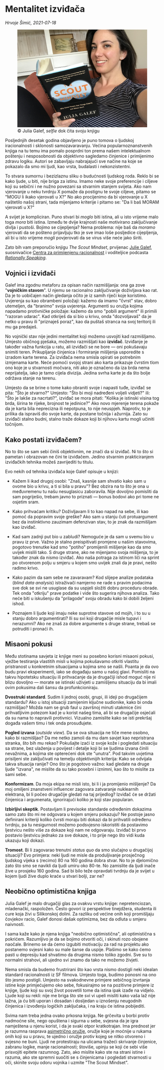 # Mentalitet izviđača

*Hrvoje Šimić, 2021-07-18*
<figure>
  <img src="/story/book-scout-mindset/book-scout-mindset.jfif"/>
  <figcaption>
    © Julia Galef, <i>selfie</i> dok čita svoju knjigu
  </figcaption>
</figure>

<span class="dropcap">P</span>osljednjih desetak godina objavljeno je puno tomova o ljudskoj iracionalnosti i sklonosti samozavaravanju. Većina popularnoznanstvenih knjiga na tu temu ima pomalo posprdni ton prema našem intelektualnom poštenju i nesposobnosti da objektivno sagledamo činjenice i primijenimo zdravu logiku. Autori se zabavljaju nabrajajući sve načine na koje se pokazalo da smo mi ljudi, kao vrsta, budalasti i nekonzistentni.

To stvara sumornu i bezizlaznu sliku o budućnosti ljudskog roda. Reklo bi se kako ljude, u biti, nije briga za istinu. Imamo neke svoje preferencije i ciljeve koji su sebični i ne nužno povezani sa stvarnim stanjem svijeta. Ako nam vjerovanje u neku tvrdnju X pomaže da postignu te svoje ciljeve, pitamo se "MOGU li ikako vjerovati u X?" No ako procijenimo da bi vjerovanje u X naštetilo našoj strani, tada mijenjamo kriterije i pitamo se: "Da li baš MORAM vjerovati u X?"

A svijet je kompliciran. Puno stvari bi _moglo_ biti istina, ali u isto vrijeme malo toga _mora_ biti istina. Između te dvije krajnosti naše motivirano zaključivanje divlja i pustoši. Bojimo se cijepljenja? Nema problema: nije baš da _moramo_ vjerovati da se pošteno prijavljuju tko je sve imao loše posljedice cijepljenja, ali bi u isto vrijeme _mogli_ povjerovati da se virus više neće jako širiti.

Zato bih vam preporučio knjigu _The Scout Mindset_, prvijenac [Julie Galef](https://juliagalef.com/), suosnivačice [Centra za primijenjenu racionalnost](https://www.rationality.org/) i voditeljice podcasta [_Rationally Speaking_](http://rationallyspeakingpodcast.org/).

## Vojnici i izviđači

Galef ima zgodnu metaforu za opisan način razmišljanja: ona ga zove "__vojničkim stavom__". U njemu se racionalno zaključivanje doživljava kao rat. Da je to uobičajen način gledanja očito je iz samih riječi koje koristimo. Uvjerenja su kao obrambeni položaji: kažemo da imamo "čvrst" stav, dobro utemeljen, da "branimo" svoja uvjerenja. Argumenti su oružja kojima napadamo protivničke položaje: kažemo da smo "pobili argument" ili primili "razoran udarac". Kad otkriješ da si bio u krivu, onda "dozvoljavaš" da je netko u pravu ili "priznaješ poraz", kao da puštaš stranca na svoj teritorij ili mu ga predaješ.

No vojnički stav nije jedini mentalitet koji možemo usvojiti kad razmišljamo. Umjesto običnog pješaka, možemo razmišljati kao __izviđač__. Izviđanje je također važna funkcija u ratu, ali izviđači se ne bore — oni pokušavaju snimiti teren. Prikupljanje činjenica i formiranje mišljenja usporedite s izradom karte terena. Za izviđača nema smisla opirati se potrebnim izmjenama karte. Neće pomoći svojoj strani ako karta prikazuje čvrstim tlom ono koje je u stvarnosti močvara, niti ako je označeno da iza brda nema neprijatelja, iako je tamo cijela divizija. Jedina svrha karte je da što bolje održava stanje na terenu.

Umjesto da se brine o tome kako obraniti svoje i napasti tuđe, izviđač se pita: "Što je stvarno?" Umjesto: "Što bi moji nadređeni voljeli vidjeti?" ili: "Što je lakše za nacrtati?", izviđač se mora pitati: "Kolika je istinski visina tog brda, širina te rijeke, brojnost te jedinice?" Ako novo mjerenje terena pokaže da je karta bila neprecizna ili nepotpuna, to nije neuspjeh. Naprotiv, to je prilika da ispraviš dio svoje karte, da postane točnija i ažurnija. Zato su izviđači stalno budni, stalno traže dokaze koji bi njihovu kartu mogli učiniti točnijom.

## Kako postati izviđačem?

No to što se sam sebi činiš objektivnim, ne znači da si izviđač. Ni to što si pametan i obrazovan ne čini te izviđačem. Jedino stvarnim prakticiranjem izviđačkih tehnika možeš zavrijediti tu titulu.

Evo nekih od tehnika izviđača koje Galef opisuje u knjizi:

- Kažem li ikad drugoj osobi: "Znaš, kasnije sam shvatio kako sam u ovome bio u krivu, a ti si bila u pravu"? Bez obzira na to što je ona u međuvremenu tu našu nesuglasicu zaboravila. Nije dovoljno pomisliti da sam pogriješio, trebam javno to priznati — bonus bodovi ako pri tome ne osjetim sram.

- Kako prihvaćam kritiku? Doživljavam li to kao napad na sebe, ili kao pomoć da popravim svoje greške? Ako sam u stanju čuti protuargument bez da instinktivno zauzimam defenzivan stav, to je znak da razmišljam kao izviđač.

- Kad sam zadnji put bio u zabludi? Nemoguće je da sam u svemu bio u pravu iz prve. Važno je stalno preispitivati promjene u našim stavovima, pogotovo trenutke kad smo "potiho" promijenili mišljenje kao da smo uvijek mislili tako. S druge strane, ako ne mijenjamo svoja mišljenja, to je također znak da nismo izviđač. Ako naša potraga za istinom liči na sprint po otvorenom polju u smjeru u kojem smo uvijek znali da je pravi, nešto radimo krivo.
 
- Kako pazim da sam sebe ne zavaravam? Kod slijepe analize podataka (_blind data analysis_) istraživači namjerno ne rade s pravim podacima sve dok se svi ne usuglase da su uspjeli složiti dobru proceduru obrade. Tek onda "otkriju" prave podatke i vide što sugerira njihova analiza. Tako neće biti u iskušenju da "prilagode" svoju obradu kako bi dobili željeni ishod.

- Poznajem li ljude koji imaju neke suprotne stavove od mojih, i to su u stanju dobro argumentirati? Ili su svi koji drugačije misle tupavi i nerazumni? Ako ne znaš za dobre argumente s druge strane, trebaš se potruditi i pronaći ih.

## Misaoni pokusi

Među stotinama savjeta iz knjige meni su posebno korisni misaoni pokusi, vježbe testiranja vlastitih misli u kojima pokušavamo otkriti vlastitu pristranost u konkretnim situacijama u kojima smo se našli. Poanta je da ovo budu pravi eksperimenti, iako se događaju samo u našoj glavi. Pomisliti na takvu hipotetsku situaciju ili prihvaćanje da je drugačiji ishod moguć nije ni blizu dovoljno — morate se istinski uživjeti u zamišljenu situaciju da bi imali ovim pokusima dali šansu da profunkcioniraju.

__Dvostruki standard__. Sudim li jednoj osobi, grupi, ili ideji po drugačijem standardu? Ako u istoj situaciji zamijenim ključne sudionike, kako bi onda razmišljao? Možda nam se grub faul u završnoj minuti utakmice čini prihvatljivim potezom kad je u korist našeg tima, ali bi se drugačije osjećali da su nama to napravili protivnici. Vizualno zamislite kako se isti prekršaj događa vašem timu i tek onda prosuđujete.

__Pogled izvana__ (_outside view_). Da se ova situacija ne tiče mene osobno, kako bi razmišljao? Da me netko zamoli da mu dam savjet kao nepristrana stranka, što bih mu rekao? Pokušajte izaći iz svoje kože i pogledati situaciju sa strane, bez ulaženja u povijest i detalje koji bi se ljudima izvana činili nevažnima, a kojima ste opterećeni dok ste "unutra". Pod takvim uvjetima prisiljeni ste zaključivati na temelju objektivnijih kriterija: Kako se odvijala takva situacija ranije? Ono što je pogotovo važno: kad gledate na druge ljude "izvana", ne mislite da su tako posebni i iznimni, kao što to mislite za sami sebe.

__Konformizam__. Da moja ekipa ne misli isto, bi li i ja promijenio mišljenje? Da moj omiljeni znanstveni influencer zagovara zatvaranje nuklearnih elektrana, bi li počeo drugačije gledati na taj prijedlog? Izviđač će se držati činjenica i argumenata, ignorirajući koliko je koji stav popularan.

__Izbirljivi skeptik__. Postavljam li previsoke standarde određenim dokazima samo zato što mi ne odgovara u kojem smjeru pokazuju? Ne postoje jasno definirani kriteriji koliko čvrsti moraju biti dokazi da bi prihvatili određenu tvrdnju, pa tu nesigurnost možemo podsvjesno iskoristiti da postavimo ljestvicu nešto više za dokaze koji nam ne odgovaraju. Izviđač bi prvo postavio ljestvicu jednako za sve dokaze, i to prije nego što vidi kuda ukazuju koji dokazi.

__Tromost__. Bi li zagovarao trenutni _status quo_ da smo slučajno u drugačijoj situaciji? Evo primjera: neki ljudi ne misle da produljivanje prosječnog ljudskog vijeka s (recimo) 80 na 160 godina dobra stvar. No to je djelomično zato što smo se navikli da ljudi umiru oko 80-te. No zamislite da ljudi inače žive u prosjeku 160 godina. Sad bi bilo teže opravdati tvrdnju da je svijet u kojem ljudi žive duplo kraće u stvari bolji, zar ne?

## Neobično optimistična knjiga

Julia Galef je malo drugačiji glas za ovakvu vrstu knjige: nepretenciozan, mladenački, raspoložen. Često govori iz perspektive tinejdžera, studenta ili cure koja živi u Silikonskoj dolini. Za razliku od većine onih koji promišljaju čovjekov racio, Galef donosi dašak optimizma, bez da odluta u smjeru naivnosti.

I sama kaže kako je njena knjiga "neobično optimistična", ali optimistična s pokrićem. Razumljivo je da se bojimo otvoriti oči, i skinuti rozo obojene naočale. Brinemo se da ćemo izgubiti motivaciju za rad na projektu ako postanemo svjesni kako su male šanse da uspije. Plašimo se kako ćemo pasti u depresiju kad shvatimo da drugima nismo toliko zgodni. Sve su to normalni strahovi, ali ujedno svi znamo da tako ne možemo živjeti.

Nema smisla da budemo frustrirani što kao vrsta nismo dostigli neki idealan standard racionalnosti iz SF filmova. Umjesto toga, budimo ponosni na ono što jesmo postigli. Umjesto na svakodnevne primjere sebičnog izvrtanja istine koje primjećujemo oko sebe, fokusirajmo se na pozitivne primjere iz knjige, ljude koji su svoj život posvetili tome da istina ipak izađe na vidjelo. Ljude koji su rekli: nije me briga što ste svi vi upeli misliti kako vaša laž nije lažna, ja ću biti uporan i dosadan i dosljedan u iznošenju neugodnih činjenica i izvođenju logičkih zaključaka, i na kraju će istina pobijediti. 

Svima nam treba jedna ovako prkosna knjiga. Ne grčevita u borbi protiv nadmoćne sile, nego opuštena i sigurna u sebe, svjesna da je igra namještena u njenu korist, i da je svaki otpor kratkotrajan. Ima prednost jer je razumna rasprava [asimetrično oružje](https://slatestarcodex.com/2017/03/24/guided-by-the-beauty-of-our-weapons/), oružje koje je moćnije u rukama onih koji su u pravu, te ujedno i oružje protiv kojeg se nitko otvoreno i svjesno ne buni. Ljudi ne protestiraju na ulicama tražeći skrivanje činjenice, zabranu logike, manje racionalnosti; štoviše, upinju se koji će sebi više prisvojiti epitete razumnog. Zato, ako mislite kako ste na strani istine i razuma, ako ste spremni suočiti se s činjenicama i pogledati stvarnosti u oči, skinite svoju odoru vojnika i uzmite "The Scout Mindset".
